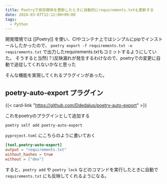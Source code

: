 ```yaml
---
title: Poetryで依存関係を更新したときに自動的にrequirements.txtも更新する
date: 2024-03-07T12:12:00+09:00
tags:
  - Python
---
```

 
開発環境では [[Poetry]] を使い、CIやコンテナ上ではシンプルにpipでインストールしたかったので、
`poetry export -f requirements.txt -o requirements.txt` で出力したrequirements.txtもコミットするようにしていた。
そうすると当然(？)反映漏れが発生するわけなので、poetryでの変更に自動で追従してくれないかなと思った

そんな機能を実現してくれるプラグインがあった。

## poetry-auto-export プラグイン

{{< card-link "https://github.com/Ddedalus/poetry-auto-export" >}}

これをpoetryのプラグインとして追加する

```shell
poetry self add poetry-auto-export
```

`pyproject.toml` にこちらのように書いておく

```toml
[tool.poetry-auto-export]
output = "requirements.txt"
without_hashes = true
without = ["dev"]
```

すると、`poetry add` や `poetry lock` などのコマンドを実行したときに自動で `requirements.txt` にも反映してくれるようになる。